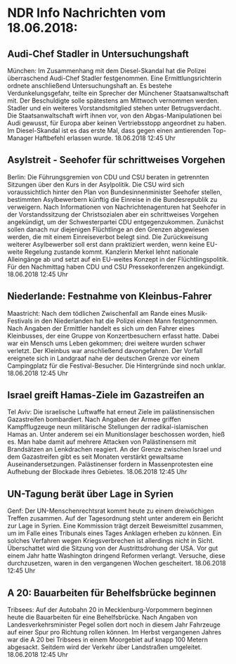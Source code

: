 # NDR Info Nachrichten vom 18.06.2018:


## Audi-Chef Stadler in Untersuchungshaft
München: Im Zusammenhang mit dem Diesel-Skandal hat die Polizei überraschend Audi-Chef Stadler festgenommen. Eine Ermittlungsrichterin ordnete anschließend Untersuchungshaft an. Es bestehe Verdunkelungsgefahr, teilte ein Sprecher der Münchener Staatsanwaltschaft mit. Der Beschuldigte solle spätestens am Mittwoch vernommen werden. Stadler und ein weiteres Vorstandsmitglied stehen unter Betrugsverdacht. Die Staatsanwaltschaft wirft ihnen vor, von den Abgas-Manipulationen bei Audi gewusst, für Europa aber keinen Vertriebsstopp angeordnet zu haben. Im Diesel-Skandal ist es das erste Mal, dass gegen einen amtierenden Top-Manager Haftbefehl erlassen wurde. 18.06.2018 12:45 Uhr 

## Asylstreit - Seehofer für schrittweises Vorgehen
Berlin: Die Führungsgremien von CDU und CSU beraten in getrennten Sitzungen über den Kurs in der Asylpolitik. Die CSU wird sich voraussichtlich hinter den Plan von Bundesinnenminister Seehofer stellen, bestimmten Asylbewerbern künftig die Einreise in die Bundesrepublik zu verweigern. Nach Informationen von Nachrichtenagenturen hat Seehofer in der Vorstandssitzung der Christsozialen aber ein schrittweises Vorgehen angekündigt, um der Schwesterpartei CDU entgegenzukommen. Zunächst sollen danach nur diejenigen Flüchtlinge an den Grenzen abgewiesen werden, die mit einem Einreiseverbot belegt sind. Die Zurückweisung weiterer Asylbewerber soll erst dann praktiziert werden, wenn keine EU-weite Regelung zustande kommt. Kanzlerin Merkel lehnt nationale Alleingänge ab und setzt auf ein EU-weites Konzept in der Flüchtlingspolitik. Für den Nachmittag haben CDU und CSU Pressekonferenzen angekündigt. 18.06.2018 12:45 Uhr 

## Niederlande: Festnahme von Kleinbus-Fahrer
Maastricht: Nach dem tödlichen Zwischenfall am Rande eines Musik-Festivals in den Niederlanden hat die Polizei einen Mann festgenommen. Nach Angaben der Ermittler handelt es sich um den Fahrer eines Kleinbusses, der eine Gruppe von Konzertbesuchern erfasst hatte. Dabei war ein Mensch ums Leben gekommen; drei weitere wurden schwer verletzt. Der Kleinbus war anschließend davongefahren. Der Vorfall ereignete sich in Landgraaf nahe der deutschen Grenze vor einem Campingplatz für die Festival-Besucher. Die Hintergründe sind noch unklar. 18.06.2018 12:45 Uhr 

## Israel greift Hamas-Ziele im Gazastreifen an
Tel Aviv: Die israelische Luftwaffe hat erneut Ziele im palästinensischen Gazastreifen bombardiert. Nach Angaben der Armee griffen Kampfflugzeuge neun militärische Stellungen der radikal-islamischen Hamas an. Unter anderem sei ein Munitionslager beschossen worden, hieß es. Man habe damit auf mehrere Attacken von Palästinensern mit Brandsätzen an Lenkdrachen reagiert. An der Grenze zwischen Israel und dem Gazastreifen gibt es seit Monaten verstärkt gewaltsame Auseinandersetzungen. Palästinenser fordern in Massenprotesten eine Aufhebung der Blockade ihres Gebietes. 18.06.2018 12:45 Uhr 

## UN-Tagung berät über Lage in Syrien
Genf: Der UN-Menschenrechtsrat kommt heute zu einem dreiwöchigen Treffen zusammen. Auf der Tagesordnung steht unter anderem ein Bericht zur Lage in Syrien. Eine Kommission trägt derzeit Beweismittel zusammen, um im Falle eines Tribunals eines Tages Anklagen erheben zu können. Ein solches Verfahren wegen Kriegsverbrechen ist allerdings nicht in Sicht. Überschattet wird die Sitzung von der Austrittsdrohung der USA. Vor gut einem Jahr hatte Washington dringend Reformen verlangt. Versuche, diese durchzusetzen, waren in den vergangenen Wochen gescheitert. 18.06.2018 12:45 Uhr 

## A 20: Bauarbeiten für Behelfsbrücke beginnen
Tribsees: Auf der Autobahn 20 in Mecklenburg-Vorpommern beginnen heute die Bauarbeiten für eine Behelfsbrücke. Nach Angaben von Landesverkehrsminister Pegel sollen dort noch in diesem Jahr Fahrzeuge auf einer Spur pro Richtung rollen können. Im Herbst vergangenen Jahres war die A 20 bei Tribsees in einem Moorgebiet auf knapp 100 Metern abgesackt. Seitdem wird der Verkehr über Landstraßen umgeleitet. 18.06.2018 12:45 Uhr 
